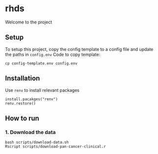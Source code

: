 # rhds

Welcome to the project

## Setup

To setup this project, copy the config template to a config file and update the paths in `config.env`
Code to copy template: 
```
cp config-template.env config.env
```
## Installation

Use `renv` to install relevant packages

```
install.pacakges("renv")
renv.restore()
```


## How to run

### 1. Download the data

```
bash scripts/download-data.sh
Rscript scripts/download-pan-cancer-clinical.r
```

